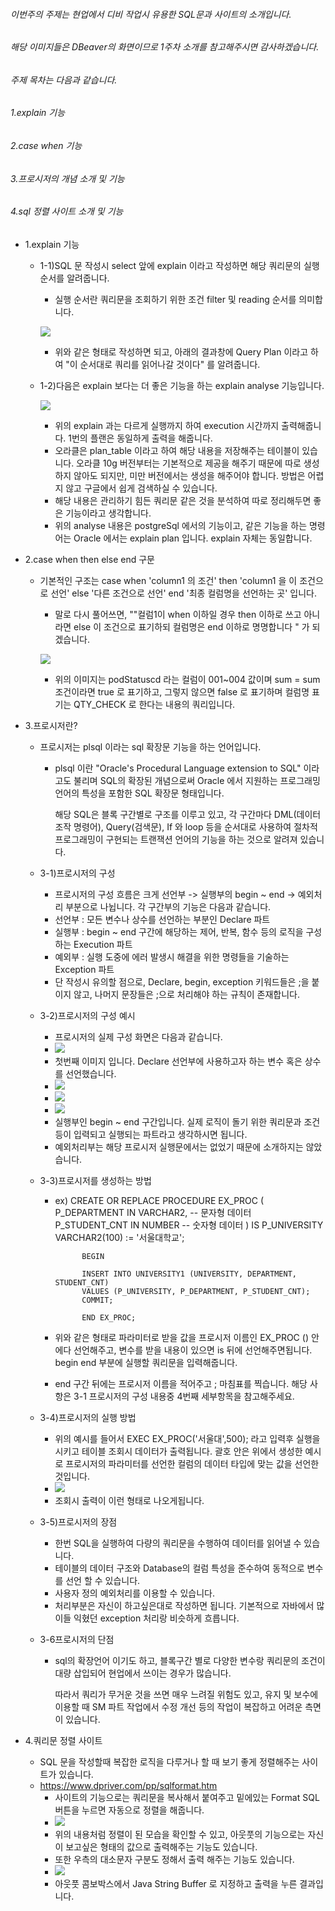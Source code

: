 ###### 이번주의 주제는 현업에서 디비 작업시 유용한 SQL문과 사이트의 소개입니다.

###### 해당 이미지들은 DBeaver의 화면이므로 1주차 소개를 참고해주시면 감사하겠습니다.

###### 



###### 주제 목차는 다음과 같습니다.

###### 1.explain 기능

###### 2.case when 기능

###### 3.프로시저의 개념 소개 및 기능

###### 4.sql 정렬 사이트 소개 및 기능



* 1.explain 기능

  - 1-1)SQL  문 작성시 select 앞에 explain 이라고 작성하면 해당 쿼리문의 실행 순서를 알려줍니다.

    - 실행 순서란 쿼리문을 조회하기 위한 조건 filter 및 reading 순서를 의미합니다.

    ![](https://user-images.githubusercontent.com/77149239/118398118-25c3c700-b692-11eb-86b9-27480ec9a9cf.PNG)

    - 위와 같은 형태로 작성하면 되고, 아래의 결과창에 Query Plan 이라고 하여 "이 순서대로 쿼리를 읽어나갈 것이다" 를 알려줍니다.

      

  - 1-2)다음은 explain 보다는 더 좋은 기능을 하는 explain analyse 기능입니다.

    ![](https://user-images.githubusercontent.com/77149239/118398121-278d8a80-b692-11eb-8643-cec5bd9cbbf1.PNG)

    * 위의 explain 과는 다르게 실행까지 하여 execution 시간까지 출력해줍니다. 1번의 플랜은 동일하게 출력을 해줍니다.
    * 오라클은 plan_table 이라고 하여 해당 내용을 저장해주는 테이블이 있습니다. 오라클 10g 버전부터는 기본적으로 제공을 해주기 때문에 따로 생성하지 않아도 되지만, 미만 버전에서는 생성을 해주어야 합니다. 방법은 어렵지 않고 구글에서 쉽게 검색하실 수 있습니다.
    * 해당 내용은 관리하기 힘든 쿼리문 같은 것을 분석하여 따로 정리해두면 좋은 기능이라고 생각합니다.
    * 위의 analyse 내용은 postgreSql 에서의 기능이고, 같은 기능을 하는 명령어는 Oracle 에서는 explain plan  입니다. explain 자체는 동일합니다.



* 2.case when then else end 구문

  * 기본적인 구조는 case when 'column1 의 조건'  then 'column1 을 이 조건으로 선언'  else '다른 조건으로 선언' end '최종 컬럼명을 선언하는 곳' 입니다.

    * 말로 다시 풀어쓰면, ""컬럼1이 when  이하일 경우 then  이하로 쓰고 아니라면 else 이 조건으로 표기하되 컬럼명은 end 이하로 명명합니다 " 가 되겠습니다.

    ![](https://user-images.githubusercontent.com/77149239/118398127-2bb9a800-b692-11eb-8432-a7305b1f5d55.PNG)

    * 위의 이미지는 podStatuscd 라는 컬럼이 001~004 값이며 sum = sum 조건이라면 true 로 표기하고, 그렇지 않으면 false 로 표기하며 컬럼명 표기는 QTY_CHECK 로 한다는 내용의 쿼리입니다.



* 3.프로시저란?

  * 프로시저는 plsql 이라는 sql 확장문 기능을 하는 언어입니다.

    * plsql 이란 "Oracle's Procedural Language extension to SQL" 이라고도 불리며 SQL의 확장된 개념으로써 Oracle 에서 지원하는 프로그래밍 언어의 특성을 포함한 SQL 확장문 형태입니다.

      해당 SQL은 블록 구간별로 구조를 이루고 있고, 각 구간마다 DML(데이터 조작 명령어), Query(검색문), If 와 loop 등을 순서대로 사용하여 절차적 프로그래밍이 구현되는 트랜잭션 언어의 기능을 하는 것으로 알려져 있습니다.

      

  * 3-1)프로시저의 구성

    * 프로시저의 구성 흐름은 크게 선언부 -> 실행부의 begin ~ end -> 예외처리 부분으로 나뉩니다.
      각 구간부의 기능은 다음과 같습니다.
    * 선언부 : 모든 변수나 상수를 선언하는 부분인 Declare 파트
    * 실행부 : begin ~ end 구간에 해당하는 제어, 반복, 함수 등의 로직을 구성하는 Execution 파트
    * 예외부 : 실행 도중에 에러 발생시 해결을 위한 명령들을 기술하는 Exception 파트
    * 단 작성시 유의할 점으로, Declare, begin, exception 키워드들은 ;을 붙이지 않고, 나머지 문장들은 ;으로 처리해야 하는 규칙이 존재합니다.

  

  * 3-2)프로시저의 구성 예시
    * 프로시저의 실제 구성 화면은 다음과 같습니다.
    * ![](https://user-images.githubusercontent.com/77149239/118398103-193f6e80-b692-11eb-9e9e-c4bae489e5a9.PNG)
    * 첫번째 이미지 입니다. Declare 선언부에 사용하고자 하는 변수 혹은 상수를 선언했습니다.
    * ![](https://user-images.githubusercontent.com/77149239/118398107-1d6b8c00-b692-11eb-89d7-51f1aeebf6b2.PNG)
    * ![](https://user-images.githubusercontent.com/77149239/118398109-1f354f80-b692-11eb-841e-1f8f685cc5cf.PNG)
    * ![](https://user-images.githubusercontent.com/77149239/118398112-2197a980-b692-11eb-8ddd-df096a702af2.PNG)
    * 실행부인 begin ~ end 구간입니다. 실제 로직이 돌기 위한 쿼리문과 조건 등이 입력되고 실행되는 파트라고 생각하시면 됩니다.
    * 예외처리부는 해당 프로시저 실행문에서는 없었기 때문에 소개하지는 않았습니다.

  

  * 3-3)프로시저를 생성하는 방법

    * ex)	CREATE OR REPLACE PROCEDURE EX_PROC
        				(
        				   P_DEPARTMENT IN VARCHAR2,  -- 문자형 데이터
        				   P_STUDENT_CNT IN NUMBER    -- 숫자형 데이터
        				)
        				IS
        				P_UNIVERSITY VARCHAR2(100)  := '서울대학교';

      			BEGIN
      	
      			INSERT INTO UNIVERSITY1 (UNIVERSITY, DEPARTMENT, STUDENT_CNT)
      			VALUES (P_UNIVERSITY, P_DEPARTMENT, P_STUDENT_CNT);
      			COMMIT;
      	
      			END EX_PROC;

    * 위와 같은 형태로 파라미터로 받을 값을 프로시저 이름인 EX_PROC () 안에다 선언해주고, 변수를 받을 내용이 있으면 is 뒤에 선언해주면됩니다. begin end 부분에 실행할 쿼리문을 입력해줍니다.

    * end 구간 뒤에는 프로시저 이름을 적어주고 ; 마침표를 찍습니다. 해당 사항은 3-1 프로시저의 구성 내용중 4번째 세부항목을 참고해주세요.

      

  * 3-4)프로시저의 실행 방법

    * 위의 예시를 들어서 EXEC EX_PROC('서울대',500); 라고 입력후 실행을 시키고 테이블 조회시 데이터가 출력됩니다. 괄호 안은 위에서 생성한 예시로 프로시저의 파라미터를 선언한 컬럼의 데이터 타입에 맞는 값을 선언한 것입니다.
    * ![](https://user-images.githubusercontent.com/77149239/118398918-9f10e900-b695-11eb-8b24-6e5be51f219c.png)
    * 조회시 출력이 이런 형태로 나오게됩니다.

    

  * 3-5)프로시저의 장점

    * 한번 SQL을 실행하여 다량의 쿼리문을 수행하여 데이터를 읽어낼 수 있습니다.
    * 테이블의 데이터 구조와 Database의 컬럼 특성을 준수하여 동적으로 변수를 선언 할 수 있습니다.
    * 사용자 정의 예외처리를 이용할 수 있습니다.
    * 처리부분은 자신이 하고싶은대로 작성하면 됩니다. 기본적으로 자바에서 많이들 익혔던  exception 처리랑 비슷하게 흐릅니다.

    

  * 3-6프로시저의 단점

    * sql의 확장언어 이기도 하고, 블록구간 별로 다양한 변수랑 쿼리문의 조건이 대량 삽입되어 현업에서 쓰이는 경우가 많습니다.	

      따라서 쿼리가 무거운 것을 쓰면 매우 느려질 위험도 있고, 유지 및 보수에 이용할 때 SM 파트 작업에서 수정 개선 등의 작업이 복잡하고 어려운 측면이 있습니다.



* 4.쿼리문 정렬 사이트
  * SQL 문을 작성할때 복잡한 로직을 다루거나 할 때 보기 좋게 정렬해주는 사이트가 있습니다.
  * https://www.dpriver.com/pp/sqlformat.htm
    * 사이트의 기능으로는 쿼리문을 복사해서 붙여주고 밑에있는 Format SQL 버튼을 누르면 자동으로 정렬을 해줍니다.
    * ![](https://user-images.githubusercontent.com/77149239/118398173-63285480-b692-11eb-94b2-76614c339b0e.PNG)
    * 위의 내용처럼 정렬이 된 모습을 확인할 수 있고, 아웃풋의 기능으로는 자신이 보고싶은 형태의 값으로 출력해주는 기능도 있습니다.
    * 또한 우측의 대소문자 구분도 정해서 출력 해주는 기능도 있습니다.
    * ![](https://user-images.githubusercontent.com/77149239/118398185-6de2e980-b692-11eb-87c5-2feed6d542bd.PNG)
    * 아웃풋 콤보박스에서 Java String Buffer 로 지정하고 출력을 누른 결과입니다.
